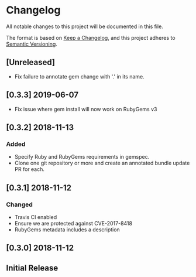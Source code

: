 # Changelog
All notable changes to this project will be documented in this file.

The format is based on [Keep a Changelog](https://keepachangelog.com/en/1.0.0/),
and this project adheres to [Semantic Versioning](https://semver.org/spec/v2.0.0.html).

## [Unreleased]
- Fix failure to annotate gem change with '.' in its name.

## [0.3.3] 2019-06-07
- Fix issue where gem install will now work on RubyGems v3

## [0.3.2] 2018-11-13
### Added
 - Specify Ruby and RubyGems requirements in gemspec.
 - Clone one git repository or more and create an annotated bundle update PR for each.

## [0.3.1] 2018-11-12
### Changed
 - Travis CI enabled
 - Ensure we are protected against CVE-2017-8418
 - RubyGems metadata includes a description

## [0.3.0] 2018-11-12
## Initial Release
